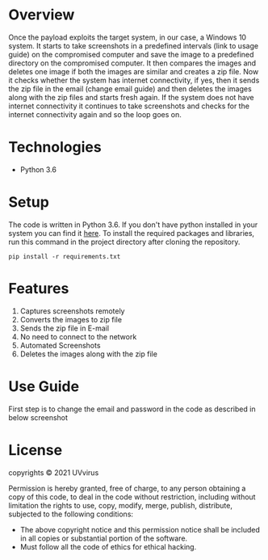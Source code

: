 # **Overview**

Once the payload exploits the target system, in our case, a Windows 10 system. It starts to take screenshots in a predefined intervals (link to usage guide) on the compromised computer and save the image to a predefined directory on the compromised computer. It then compares the images and deletes one image if both the images are similar and creates a zip file. Now it checks whether the system has internet connectivity, if yes, then it sends the zip file in the email (change email guide) and then deletes the images along with the zip files and starts fresh again. If the system does not have internet connectivity it continues to take screenshots and checks for the internet connectivity again and so the loop goes on.

# **Technologies**
  * Python 3.6

# **Setup**

The code is written in Python 3.6. If you don't have python installed in your system you can find it [here](https://www.python.org/downloads/). To install the required packages and libraries, run this command in the project directory after cloning the repository.


    pip install -r requirements.txt

# **Features** 
1. Captures screenshots remotely
2. Converts the images to zip file
3. Sends the zip file in E-mail
4. No need to connect to the network
5. Automated Screenshots
6. Deletes the images along with the zip file

# **Use Guide**

First step is to change the email and password in the code as described in below screenshot



# **License**

copyrights © 2021 UVvirus 

Permission is hereby granted, free of charge, to any person obtaining a copy of this code, to deal in the code without restriction, including without limitation the rights to use, copy, modify, merge, publish, distribute, subjected to the following conditions:
* The above copyright notice and this permission notice shall be included in all copies or substantial portion of the software.
* Must follow all the code of ethics for ethical hacking.


